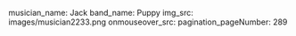musician_name: Jack
band_name: Puppy
img_src: images/musician2233.png
onmouseover_src: 
pagination_pageNumber: 289
